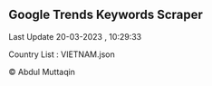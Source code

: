 

## Google Trends Keywords Scraper 
 
Last Update 20-03-2023 , 10:29:33

Country List :
VIETNAM.json



© Abdul Muttaqin 

